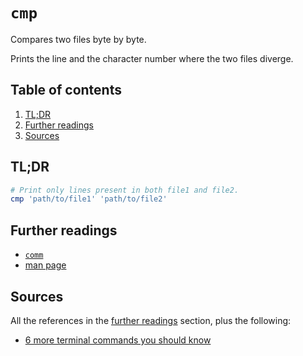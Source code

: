 # `cmp`

Compares two files byte by byte.

Prints the line and the character number where the two files diverge.

## Table of contents <!-- omit in toc -->

1. [TL;DR](#tldr)
1. [Further readings](#further-readings)
1. [Sources](#sources)

## TL;DR

```sh
# Print only lines present in both file1 and file2.
cmp 'path/to/file1' 'path/to/file2'
```

## Further readings

- [`comm`][comm]
- [man page]

## Sources

All the references in the [further readings] section, plus the following:

- [6 more terminal commands you should know]

<!--
  references
  -->

<!-- upstream -->
<!-- article sections -->
[further readings]: #further-readings

<!-- knowledge base -->
[comm]: comm.md

<!-- others -->
[6 more terminal commands you should know]: https://betterprogramming.pub/6-more-terminal-commands-you-should-know-3606cecdf8b6
[man page]: https://linux.die.net/man/1/cmp
